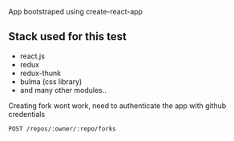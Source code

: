 App bootstraped using create-react-app

## Stack used for this test

* react.js
* redux
* redux-thunk
* bulma (css library)
* and many other modules..

Creating fork wont work, need to authenticate the app with github credentials

`POST /repos/:owner/:repo/forks`
